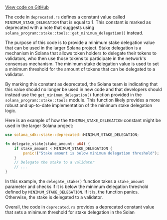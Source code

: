 [View code on GitHub](https://github.com/solana-labs/solana/blob/master/sdk/program/src/stake/deprecated.rs)

The code in `deprecated.rs` defines a constant value called `MINIMUM_STAKE_DELEGATION` that is equal to 1. This constant is marked as deprecated with a note that suggests using `solana_program::stake::tools::get_minimum_delegation()` instead. 

The purpose of this code is to provide a minimum stake delegation value that can be used in the larger Solana project. Stake delegation is a mechanism in Solana that allows token holders to delegate their tokens to validators, who then use those tokens to participate in the network's consensus mechanism. The minimum stake delegation value is used to set a minimum threshold for the amount of tokens that can be delegated to a validator. 

By marking this constant as deprecated, the Solana team is indicating that this value should no longer be used in new code and that developers should instead use the `get_minimum_delegation()` function provided in the `solana_program::stake::tools` module. This function likely provides a more robust and up-to-date implementation of the minimum stake delegation logic. 

Here is an example of how the `MINIMUM_STAKE_DELEGATION` constant might be used in the larger Solana project:

```rust
use solana_sdk::stake::deprecated::MINIMUM_STAKE_DELEGATION;

fn delegate_stake(stake_amount: u64) {
    if stake_amount < MINIMUM_STAKE_DELEGATION {
        panic!("Stake amount is below minimum delegation threshold");
    }
    // Delegate the stake to a validator
    // ...
}
```

In this example, the `delegate_stake()` function takes a `stake_amount` parameter and checks if it is below the minimum delegation threshold defined by `MINIMUM_STAKE_DELEGATION`. If it is, the function panics. Otherwise, the stake is delegated to a validator. 

Overall, the code in `deprecated.rs` provides a deprecated constant value that sets a minimum threshold for stake delegation in the Solan